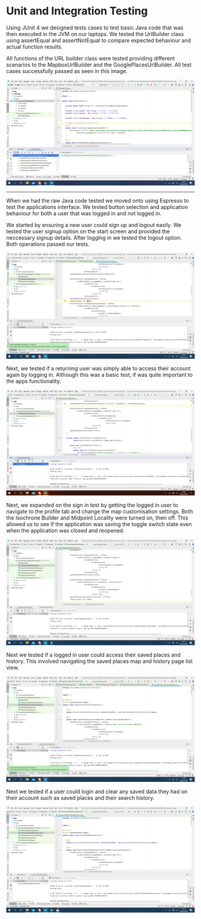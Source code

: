 # Unit and Integration Testing
Using JUnit 4 we designed tests cases to test basic Java code that was then executed in the JVM on our laptops. We tested the UrlBuilder class using assertEqual and assertNotEqual to compare expected behaviour and actual function results.

All functions of the URL builder class were tested providing different scenarios to the MapboxUrlBuilder and the GooglePlacesUrlBuilder. All test cases successfully passed as seen in this image.

![](images/UnitTests.png)

---
When we had the raw Java code tested we moved onto using Espresso to test the applications interface. We tested button selection and application behaviour for both a user that was logged in and not logged in.

We started  by ensuring a new user could sign up and logout easily. We tested the user signup option on the start screen and provided the neccessary signup details. After logging in we tested the logout option. Both operations passed our tests.

![](images/SignUpLogout.png)

Next, we tested if a returning user was simply able to access their account again by logging in.
Although this was a basic test, if was quite important to the apps functionality.

![](images/SignInTest.png)

Next, we expanded on the sign in test by getting the logged in user to navigate to the profile tab and change the map customisation settings. Both the Isochrone Builder and Midpoint Locality were turned on, then off. This allowed us to see if the application was saving the toggle switch state even when the application was closed and reopened.

![](images/LoginChangeSettings.png)

Next we tested if a logged in user could access their saved places and history. This involved navigating the saved places map and history page list view.

![](images/UseFavsandHistory.png)

Next we tested if a user could login and clear any saved data they had on their account such as saved places and their search history.

![](images/LoginClearData.png)